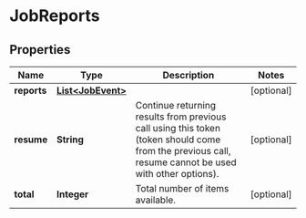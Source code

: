 
# JobReports

## Properties
Name | Type | Description | Notes
------------ | ------------- | ------------- | -------------
**reports** | [**List&lt;JobEvent&gt;**](JobEvent.md) |  |  [optional]
**resume** | **String** | Continue returning results from previous call using this token (token should come from the previous call, resume cannot be used with other options). |  [optional]
**total** | **Integer** | Total number of items available. |  [optional]



